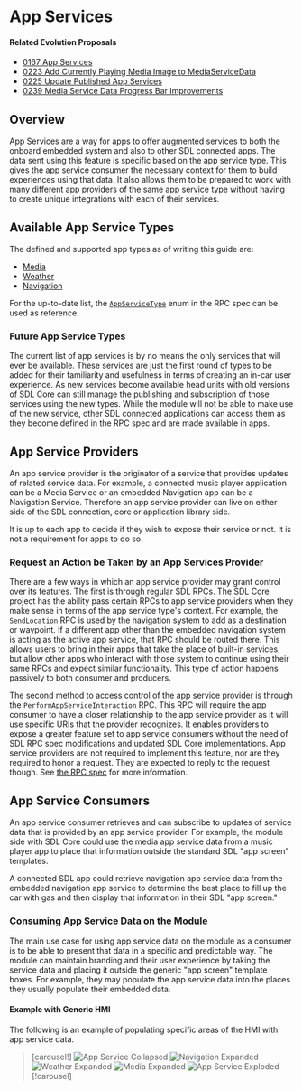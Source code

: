 # App Services

#### Related Evolution Proposals

- [0167 App Services](https://github.com/smartdevicelink/sdl_evolution/blob/master/proposals/0167-app-services.md)
- [0223 Add Currently Playing Media Image to MediaServiceData](https://github.com/smartdevicelink/sdl_evolution/blob/master/proposals/0223-media-service-image.md)
- [0225 Update Published App Services ](https://github.com/smartdevicelink/sdl_evolution/blob/master/proposals/0225-update-published-app-services.md)
- [0239 Media Service Data Progress Bar Improvements](https://github.com/smartdevicelink/sdl_evolution/blob/master/proposals/0239-media-service-data-progress-bar-improvements.md)

## Overview

App Services are a way for apps to offer augmented services to both the onboard embedded system and also to other SDL connected apps. The data sent using this feature is specific based on the app service type. This gives the app service consumer the necessary context for them to build experiences using that data. It also allows them to be prepared to work with many different app providers of the same app service type without having to create unique integrations with each of their services. 

## Available App Service Types

The defined and supported app types as of writing this guide are:

- [Media](https://github.com/smartdevicelink/rpc_spec#mediaservicedata)
- [Weather](https://github.com/smartdevicelink/rpc_spec#weatherdata)
- [Navigation](https://github.com/smartdevicelink/rpc_spec#navigationservicedata)

For the up-to-date list, the [`AppServiceType`](https://github.com/smartdevicelink/rpc_spec#appservicetype) enum in the RPC spec can be used as reference.

### Future App Service Types

The current list of app services is by no means the only services that will ever be available. These services are just the first round of types to be added for their familiarity and usefulness in terms of creating an in-car user experience. As new services become available head units with old versions of SDL Core can still manage the publishing and subscription of those services using the new types. While the module will not be able to make use of the new service, other SDL connected applications can access them as they become defined in the RPC spec and are made available in apps.


## App Service Providers

An app service provider is the originator of a service that provides updates of related service data. For example, a connected music player application can be a Media Service or an embedded Navigation app can be a Navigation Service. Therefore an app service provider can live on either side of the SDL connection, core or application library side.

It is up to each app to decide if they wish to expose their service or not. It is not a requirement for apps to do so. 

### Request an Action be Taken by an App Services Provider

There are a few ways in which an app service provider may grant control over its features. The first is through regular SDL RPCs. The SDL Core project has the ability pass certain RPCs to app service providers when they make sense in terms of the app service type's context. For example, the `SendLocation` RPC is used by the navigation system to add as a destination or waypoint. If a different app other than the embedded navigation system is acting as the active app service, that RPC should be routed there. This allows users to bring in their apps that take the place of built-in services, but allow other apps who interact with those system to continue using their same RPCs and expect similar functionality. This type of action happens passively to both consumer and producers.


The second method to access control of the app service provider is through the `PerformAppServiceInteraction` RPC. This RPC will require the app consumer to have a closer relationship to the app service provider as it will use specific URIs that the provider recognizes. It enables providers to expose a greater feature set to app service consumers without the need of SDL RPC spec modifications and updated SDL Core implementations. App service providers are not required to implement this feature, nor are they required to honor a request. They are expected to reply to the request though. See [the RPC spec](https://github.com/smartdevicelink/rpc_spec#performappserviceinteraction) for more information.

## App Service Consumers

An app service consumer retrieves and can subscribe to updates of service data that is provided by an app service provider. For example, the module side with SDL Core could use the media app service data from a music player app to place that information outside the standard SDL "app screen" templates.

A connected SDL app could retrieve navigation app service data from the embedded navigation app service to determine the best place to fill up the car with gas and then display that information in their SDL "app screen."

### Consuming App Service Data on the Module

The main use case for using app service data on the module as a consumer is to be able to present that data in a specific and predictable way. The module can maintain branding and their user experience by taking the service data and placing it outside the generic "app screen" template boxes. For example, they may populate the app service data into the places they usually populate their embedded data.

#### Example with Generic HMI

The following is an example of populating specific areas of the HMI with app service data.

>[carousel!]
![App Service Collapsed](assets/app_service_collapsed.jpg "Collapsed View - This view contains very brief info from the app service including the next navigation instruction icon from the navigation service provider, the album art of the currently playing song from a media service provider, and the current outside temperature from the weather service provider. For this user experience, tapping on a certain tile will expand that app service, and a similar gesture like double tap, long press on a tile, or tapping on the up arrow icon will explode the view into an overlay that displays more of all the service data.")
![Navigation Expanded](assets/app_service_nav_expanded.jpg "Navigation Expanded - The expanded view for the navigation tile would include more specific data on the next navigation instruction including street name, the instruction type that must be take (both from the head of the `instructions` array), and the distance until that instruction must take place (`nextInstructionDistance`).")
![Weather Expanded](assets/app_service_weather_expanded.jpg "Weather Expanded - The expanded weather view provides more information on the current conditions including the `temperatureHigh`/`temperatureLow` for the day, the chance of precipitation (`precipProbability`), and the current `windSpeed`.")
![Media Expanded](assets/app_service_media_expanded.jpg "Media Expanded - The expanded media view shows additional information using `mediaTitle` and `mediaArtist` while also providing basic playback controls that will send `OnButtonPress` RPCs to the app service provider.")
![App Service Exploded](assets/app_service_exploded.jpg "Exploded View - The exploded view demonstrates how more information could be used from the app service providers to populate large UI elements.")
[!carousel]
